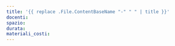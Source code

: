```yaml
---
title: '{{ replace .File.ContentBaseName "-" " " | title }}'
docenti:
spazio:
durata:
materiali_costi:
---
```

